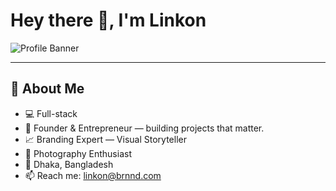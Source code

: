 # Hey there 👋, I'm Linkon

![Profile Banner](https://i.imgur.com/0lF4uNq.png) <!-- Optional banner -->

---

## 🚀 About Me

- 💻 Full-stack
- 🌱 Founder & Entrepreneur — building projects that matter.
- 📈 Branding Expert — Visual Storyteller
- 📸 Photography Enthusiast
- 📍 Dhaka, Bangladesh
- 📫 Reach me: linkon@brnnd.com

